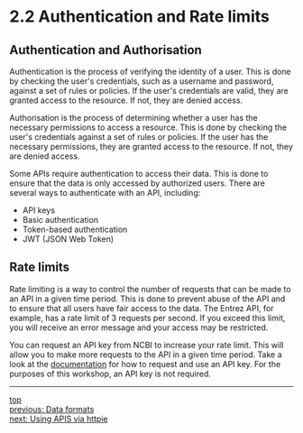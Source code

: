 # 2.2 Authentication and Rate limits

## Authentication and Authorisation

Authentication is the process of verifying the identity of a user. This is done by checking the user's credentials, such as a username and password, against a set of rules or policies. If the user's credentials are valid, they are granted access to the resource. If not, they are denied access.

Authorisation is the process of determining whether a user has the necessary permissions to access a resource. This is done by checking the user's credentials against a set of rules or policies. If the user has the necessary permissions, they are granted access to the resource. If not, they are denied access.

Some APIs require authentication to access their data. This is done to ensure that the data is only accessed by authorized users. There are several ways to authenticate with an API, including:

- API keys
- Basic authentication
- Token-based authentication
- JWT (JSON Web Token)

## Rate limits

Rate limiting is a way to control the number of requests that can be made to an API in a given time period. This is done to prevent abuse of the API and to ensure that all users have fair access to the data. The Entrez API, for example, has a rate limit of 3 requests per second. If you exceed this limit, you will receive an error message and your access may be restricted.

You can request an API key from NCBI to increase your rate limit. This will allow you to make more requests to the API in a given time period. Take a look at the [documentation](https://www.ncbi.nlm.nih.gov/books/NBK25497/#chapter2.API_Keys) for how to request and use an API key. For the purposes of this workshop, an API key is not required.

---
[top](../README.md)<br/>
[previous: Data formats](2-1-data-formats.md)<br/>
[next: Using APIS via httpie](2-3-using-apis-via-httpie.md)<br/>